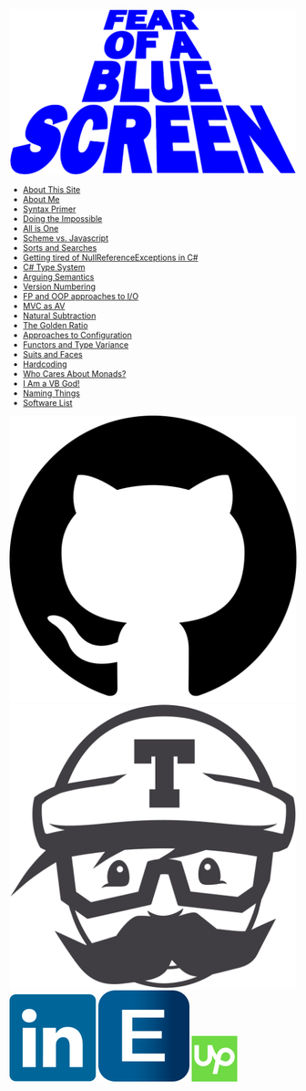 <img src="/logos/fearOfABlueScreen.svg"
     class="title-logo"
     alt="Fear of a Blue Screen">

  * [About This Site](/?thisSite)
  * [About Me](/?me)
  * [Syntax Primer](/?primer)
  * [Doing the Impossible](/?impossible)
  * [All is One](/?one)
  * [Scheme vs. Javascript](/?schemeVsJavascript)
  * [Sorts and Searches](/?sortsAndSearches)
  * [Getting tired of NullReferenceExceptions in C#](/?sure)
  * [C# Type System](/?cSharpTypeSystem)
  * [Arguing Semantics](/?semantics)
  * [Version Numbering](/?versioning)
  * [FP and OOP approaches to I/O](/?io)
  * [MVC as AV](/?mvc)
  * [Natural Subtraction](/?naturals)
  * [The Golden Ratio](/?golden)
  * [Approaches to Configuration](/?config)
  * [Functors and Type Variance](/?functorsTypeVariance)
  * [Suits and Faces](/?suitsAndFaces)
  * [Hardcoding](/?hardcoding)
  * [Who Cares About Monads?](/?patterns)
  * [I Am a VB God!](/?vbgod)
  * [Naming Things](/?namingThings)
  * [Software List](/?software)

<div class="icon-set">
    <a href="//github.com/rkoeninger"><img src="/logos/github.svg" class="detail" /></a>
    <a href="//travis-ci.org/rkoeninger"><img src="/logos/travis_icon.svg" class="detail" /></a>
    <a href="//www.linkedin.com/in/robertkoeninger"><img src="/logos/linkedin_icon.svg" class="detail" /></a>
    <a href="//www.elance.com/s/robertkoeninger"><img src="/logos/elance_icon.svg" class="detail" /></a>
    <a href="//www.upwork.com/freelancers/~015abc115b8c8a1001"><img src="/logos/upwork_icon.svg" class="detail" /></a>
</div>

<div style="clear: both" />
